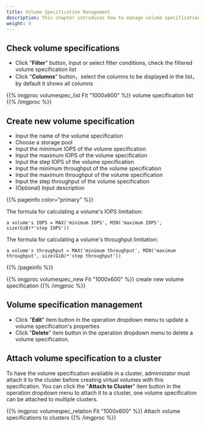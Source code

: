 ```yaml
---
title: Volume Specification Management
description: This chapter introduces how to manage volume specifications in ChimeStack
weight: 9
---
```


## Check volume specifications 
  * Click "**Filter**" button, input or select filter conditions, check the filtered volume specification list
  * Click "**Columns**" button，select the columns to be displayed in the list，by default it shows all columns
  
{{% imgproc volumespec_list Fit "1000x600" %}}
volume specification list 
{{% /imgproc %}}

## Create new volume specification
  * Input the name of the volume specification
  * Choose a storage pool 
  * Input the minimum IOPS of the volume specification
  * Input the maximum IOPS of the volume specification
  * Input the step IOPS of the volume specification
  * Input the minimum throughput of the volume specification
  * Input the maximum throughput of the volume specification
  * Input the step throughput of the volume specification
  * (Optional) Input description

{{% pageinfo color="primary" %}}

The formula for calculating a volume's IOPS limitation: 
```
a volume's IOPS = MAX('minimum IOPS', MIN('maximum IOPS', size(GiB)*'step IOPS'))
```

The formula for calculating a volume's throughput limitation: 
```
a volume's throughput = MAX('minimum throughput', MIN('maximum throughput', size(GiB)*'step throughput'))
```
{{% /pageinfo %}}

{{% imgproc volumespec_new Fit "1000x600" %}}
create new volume specification
{{% /imgproc %}}

## Volume specification management 
  * Click "**Edit**" item button in the operation dropdown menu to update a volume specification's properties
  * Click "**Delete**" item button in the operation dropdown menu to delete a volume specification.

## Attach volume specification to a cluster 
To have the volume specification available in a cluster, administator must attach it to the cluster before creating virtual volumes with this specification. You can click the "**Attach to Cluster**" item button in the operation dropdown menu to attach it to a cluster, one volume specification can be attached to multiple clusters.

{{% imgproc volumespec_relation Fit "1000x600" %}}
Attach volume specifications to clusters
{{% /imgproc %}}
